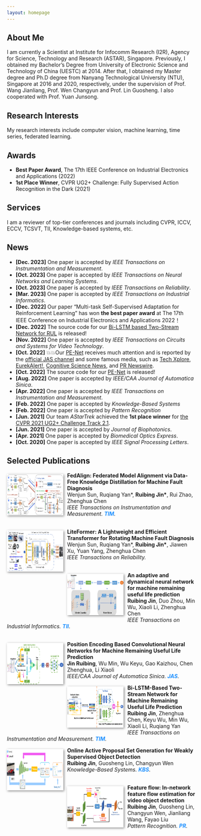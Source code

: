 ```yaml
---
layout: homepage
---
```


## About Me
I am currently a Scientist at Institute for Infocomm Research (I2R), Agency for Science, Technology and Research (ASTAR), Singapore. Previously, I obtained my Bachelor’s Degree from University of Electronic Science and Technology of China (UESTC) at 2014. After that, I obtained my Master degree and Ph.D degree from Nanyang Technological University (NTU), Singapore at 2016 and 2020, respectively, under the supervision of Prof. Wang Jianliang, Prof. Wen Changyun and Prof. Lin Guosheng. I also cooperated with Prof. Yuan Junsong.

## Research Interests
My research interests include computer vision, machine learning, time series, federated learning.

## Awards
- **Best Paper Award**, The 17th IEEE Conference on Industrial Electronics and Applications (2022)
- **1st Place Winner**, CVPR UG2+ Challenge: Fully Supervised Action Recognition in the Dark (2021)

## Services
I am a reviewer of top-tier conferences and journals including CVPR, ICCV, ECCV, TCSVT, TII, Knowledge-based systems, etc.

## News
- **[Dec. 2023]** One paper is accepted by *IEEE Transactions on Instrumentation and Measurement*.
- **[Oct. 2023]** One paper is accepted by *IEEE Transactions on Neural Networks and Learning Systems*.
- **[Oct. 2023]** One paper is accepted by *IEEE Transactions on Reliability*.
- **[Mar. 2023]** One paper is accepted by *IEEE Transactions on Industrial Informatics*.
- **[Dec. 2022]** Our paper “Multi-task Self-Supervised Adaptation for Reinforcement Learning” has won **the best paper award** at The 17th IEEE Conference on Industrial Electronics and Applications 2022！
- **[Dec. 2022]** The source code for our [Bi-LSTM based Two-Stream Network for RUL](https://github.com/ruibing-jin/Bi_LSTM_TS) is released!
- **[Nov. 2022]** One paper is accepted by *IEEE Transactions on Circuits and Systems for Video Technology*.
- **[Oct. 2022]** 💥💥Our [PE-Net](https://ieeexplore.ieee.org/document/9849459) receives much attention and is reported by the [official JAS channel](https://mp.weixin.qq.com/s/Mua13qe4LJqt1AwZ2XHFYQ) and some famous media, such as [Tech Xplore](https://techxplore.com/news/2022-10-convolutional-neural-network-framework-life.amp), [EurekAlert!](https://www.eurekalert.org/news-releases/968147), [Cognitive Science News](https://cognitivesciencenews.com/2022/10/18/convolutional-neural-network-framework-to-predict-remaining-useful-life-in-machines/amp/), and [PR Newswire](https://www.prnewswire.com/news-releases/new-study-in-ieeecaa-journal-of-automatica-sinica-describes-convolutional-neural-network-framework-to-predict-remaining-useful-life-in-machines-301654980.html).
- **[Oct. 2022]** The source code for our [PE-Net](https://github.com/ruibing-jin/PE-Net) is released!
- **[Aug. 2022]** One paper is accepted by *IEEE/CAA Journal of Automatica Sinica*.
- **[Apr. 2022]** One paper is accepted by *IEEE Transactions on Instrumentation and Measurement*.
- **[Feb. 2022]** One paper is accepted by *Knowledge-Based Systems*
- **[Feb. 2022]** One paper is accepted by *Pattern Recognition*
- **[Jun. 2021]** Our team *AStarTrek* achieved the **1st place winner** for [the CVPR 2021 UG2+ Challenge Track 2.1](http://cvpr2022.ug2challenge.org/program21/leaderboard21_t2.html).
- **[Jun. 2021]** One paper is accepted by *Journal of Biophotonics*.
- **[Apr. 2021]** One paper is accepted by *Biomedical Optics Express*.
- **[Oct. 2020]** One paper is accepted by *IEEE Signal Processing Letters*.

## Selected Publications
[comment]: <>
<div class="paper">
  <div class="teaser" style="float:left;width:30%;margin: 5px 10px 10px 0;"><img src="images/fedalign.png" height="110" style="box-shadow:2px 2px 6px #888888"/></div>
<p><strong>FedAlign: Federated Model Alignment via Data-Free Knowledge Distillation for Machine Fault Diagnosis</strong>
<br />
Wenjun Sun, Ruqiang Yan*, <strong>Ruibing Jin*</strong>, Rui Zhao, Zhenghua Chen
<br />
<em>IEEE Transactions on Instrumentation and Measurement. <strong><i style="color:#1e90ff">TIM</i></strong>.</em>
<br />
<br />
</p>
</div>

[comment]: <>
<div class="paper">
  <div class="teaser" style="float:left;width:30%;margin: 5px 10px 10px 0;"><img src="images/liteformer.png" height="110" style="box-shadow:2px 2px 6px #888888"/></div>
<p><strong>LiteFormer: A Lightweight and Efficient Transformer for Rotating Machine Fault Diagnosis</strong>
<br />
Wenjun Sun, Ruqiang Yan*, <strong>Ruibing Jin*</strong>, Jiawen Xu, Yuan Yang, Zhenghua Chen
<br />
<em>IEEE Transactions on Reliability.</em>
<br />
<br />
</p>
</div>


[comment]: <>
<div class="paper">
  <div class="teaser" style="float:left;width:30%;margin: 5px 10px 10px 0;"><img src="images/adanet.png" height="110" style="box-shadow:2px 2px 6px #888888"/></div>
<p><strong>An adaptive and dynamical neural network for machine remaining useful life prediction</strong>
<br />
<strong>Ruibing Jin</strong>, Duo Zhou, Min Wu, Xiaoli Li, Zhenghua Chen
<br />
<em>IEEE Transactions on Industrial Informatics. <strong><i style="color:#1e90ff">TII</i></strong>.</em>
<br />
<br />
</p>
</div>

[comment]: <>
<div class="paper">
  <div class="teaser" style="float:left;width:30%;margin: 5px 10px 10px 0;"><img src="images/pe-net.png" height="110" style="box-shadow:2px 2px 6px #888888"/></div>
<p><strong>Position Encoding Based Convolutional Neural Networks for Machine Remaining Useful Life Prediction</strong>
<br />
<strong>Jin Ruibing</strong>, Wu Min, Wu Keyu, Gao Kaizhou, Chen Zhenghua, Li Xiaoli
<br />
<em>IEEE/CAA Journal of Automatica Sinica. <strong><i style="color:#1e90ff">JAS</i></strong>.</em>
</p>
</div>

[comment]: <>
<div class="paper">
  <div class="teaser" style="float:left;width:30%;margin: 5px 10px 10px 0;"><img src="images/ts_blstm.png" height="110" style="box-shadow:2px 2px 6px #888888"/></div>
<p><strong>Bi-LSTM-Based Two-Stream Network for Machine Remaining Useful Life Prediction</strong>
<br />
<strong>Ruibing Jin</strong>, Zhenghua Chen, Keyu Wu, Min Wu, Xiaoli Li, Ruqiang Yan
<br />
<em>IEEE Transactions on Instrumentation and Measurement. <strong><i style="color:#1e90ff">TIM</i></strong>.</em>
</p>
</div>

[comment]: <>
<div class="paper">
  <div class="teaser" style="float:left;width:30%;margin: 5px 10px 10px 0;"><img src="images/opg.png" height="110" style="box-shadow:2px 2px 6px #888888"/></div>
<p><strong>Online Active Proposal Set Generation for Weakly Supervised Object Detection</strong>
<br />
<strong>Ruibing Jin</strong>, Guosheng Lin, Changyun Wen
<br />
<em>Knowledge-Based Systems. <strong><i style="color:#1e90ff">KBS</i></strong>.</em>
<br /> 
<br /> 
</p>
</div>

[comment]: <>
<div class="paper">
  <div class="teaser" style="float:left;width:30%;margin: 5px 10px 10px 0;"><img src="images/ff_net.png" height="110" style="box-shadow:2px 2px 6px #888888"/></div>
<p><strong>Feature flow: In-network feature flow estimation for video object detection</strong>
<br />
<strong>Ruibing Jin</strong>, Guosheng Lin, Changyun Wen, Jianliang Wang, Fayao Liu
<br />
<em>Pattern Recognition. <strong><i style="color:#1e90ff">PR</i></strong>.</em>
</p>
</div>

